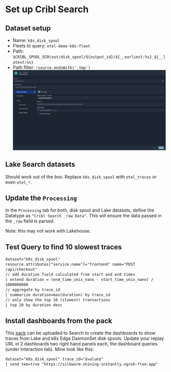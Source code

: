 # Set up Cribl Search
## Dataset setup
* Name: `k8s_disk_spool`
* Fleets to query: `otel-demo-k8s-fleet`
* Path: `$CRIBL_SPOOL_DIR/out/disk_spool/${output_id}/${__earliest:%s}_${__latest:%s}`
* Path filter: `!source.endsWith('.tmp')`
![diagram](../../images/search-spool-provider.png)

## Lake Search datasets
Should work out of the box. Replace `k8s_disk_spool` with `otel_traces` or even `otel_*`.

## Update the `Processing`
In the `Processing` tab for both, disk spool and Lake datasets, define the Datatype as `"Cribl Search _raw Data"`. This will ensure the data passed in the `_raw` field is parsed. 

Note: this may not work with Lakehouse.

## Test Query to find 10 slowest traces
```k
dataset="k8s_disk_spool" resource.attributes["service.name"]="frontend" name="POST /api/checkout"
// add duration field calculated from start and end times
| extend duration = (end_time_unix_nano - start_time_unix_nano) / 1000000000 
// aggregate by trace_id
| summarize duration=max(duration) by trace_id 
// only show the top 10 (slowest) transactions
| top 10 by duration desc
```

## Install dashboards from the pack
This [pack](./Otel_demo_dashboards_0.0.1.crbl) can be uploaded to Search to create the dashboards to show traces from Lake and k8s Edge DaemonSet disk spools.
Update your replay URL in 2 dashboards two right hand panels each, the dashboard queries (under Interaction tab). Mine look like this:
```
dataset="k8s_disk_spool" trace_id="$value$"
| send tee=true "https://silkworm-shining-instantly.ngrok-free.app"
```